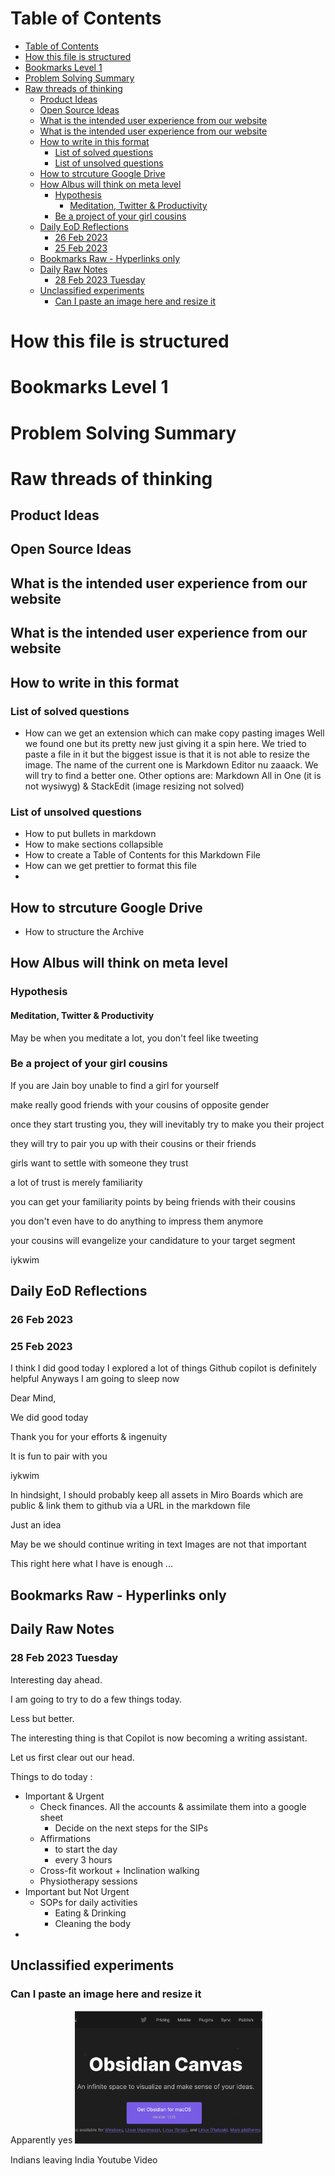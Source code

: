 # Table of Contents

- [Table of Contents](#table-of-contents)
- [How this file is structured](#how-this-file-is-structured)
- [Bookmarks Level 1](#bookmarks-level-1)
- [Problem Solving Summary](#problem-solving-summary)
- [Raw threads of thinking](#raw-threads-of-thinking)
  - [Product Ideas](#product-ideas)
  - [Open Source Ideas](#open-source-ideas)
  - [What is the intended user experience from our website](#what-is-the-intended-user-experience-from-our-website)
  - [What is the intended user experience from our website](#what-is-the-intended-user-experience-from-our-website-1)
  - [How to write in this format](#how-to-write-in-this-format)
    - [List of solved questions](#list-of-solved-questions)
    - [List of unsolved questions](#list-of-unsolved-questions)
  - [How to strcuture Google Drive](#how-to-strcuture-google-drive)
  - [How Albus will think on meta level](#how-albus-will-think-on-meta-level)
    - [Hypothesis](#hypothesis)
      - [Meditation, Twitter \& Productivity](#meditation-twitter--productivity)
    - [Be a project of your girl cousins](#be-a-project-of-your-girl-cousins)
  - [Daily EoD Reflections](#daily-eod-reflections)
    - [26 Feb 2023](#26-feb-2023)
    - [25 Feb 2023](#25-feb-2023)
  - [Bookmarks Raw - Hyperlinks only](#bookmarks-raw---hyperlinks-only)
  - [Daily Raw Notes](#daily-raw-notes)
    - [28 Feb 2023 Tuesday](#28-feb-2023-tuesday)
  - [Unclassified experiments](#unclassified-experiments)
    - [Can I paste an image here and resize it](#can-i-paste-an-image-here-and-resize-it)

# How this file is structured

# Bookmarks Level 1

# Problem Solving Summary

# Raw threads of thinking



## Product Ideas

## Open Source Ideas

## What is the intended user experience from our website

## What is the intended user experience from our website

## How to write in this format

### List of solved questions

- How can we get an extension which can make copy pasting images
  Well we found one but its pretty new just giving it a spin here. We tried to paste a file in it but the biggest issue is that it is not able to resize the image. The name of the current one is Markdown Editor nu zaaack. We will try to find a better one.
  Other options are: Markdown All in One (it is not wysiwyg) & StackEdit (image resizing not solved)

### List of unsolved questions

- How to put bullets in markdown
- How to make sections collapsible
- How to create a Table of Contents for this Markdown File
- How can we get prettier to format this file
- 

## How to strcuture Google Drive

- How to structure the Archive

## How Albus will think on meta level

### Hypothesis

#### Meditation, Twitter & Productivity

May be when you meditate a lot, you don't feel like tweeting

### Be a project of your girl cousins

If you are Jain boy unable to find a girl for yourself

make really good friends with your cousins of opposite gender

once they start trusting you, they will inevitably try to make you their project

they will try to pair you up with their cousins or their friends

girls want to settle with someone they trust

a lot of trust is merely familiarity

you can get your familiarity points by being friends with their cousins

you don't even have to do anything to impress them anymore

your cousins will evangelize your candidature to your target segment

iykwim



## Daily EoD Reflections

### 26 Feb 2023

### 25 Feb 2023

I think I did good today
I explored a lot of things
Github copilot is definitely helpful
Anyways I am going to sleep now

Dear Mind,

We did good today

Thank you for your efforts & ingenuity

It is fun to pair with you

iykwim

In hindsight, I should probably keep all assets in Miro Boards which are public & link them to github via a URL in the markdown file

Just an idea

May be we should continue writing in text
Images are not that important

This
right here
what I have
is enough ...




## Bookmarks Raw - Hyperlinks only


## Daily Raw Notes

### 28 Feb 2023 Tuesday

Interesting day ahead.

I am going to try to do a few things today.

Less but better.

The interesting thing is that Copilot is now becoming a writing assistant.

Let us first clear out our head.

Things to do today :

- Important & Urgent
  - Check finances. All the accounts & assimilate them into a google sheet
    - Decide on the next steps for the SIPs
  - Affirmations
    - to start the day
    - every 3 hours
  - Cross-fit workout + Inclination walking
  - Physiotherapy sessions
- Important but Not Urgent
  - SOPs for daily activities
    - Eating & Drinking
    - Cleaning the body
- 






## Unclassified experiments

### Can I paste an image here and resize it

Apparently yes
<img src="assets/20230227_084523_image.png" width="300">

Indians leaving India Youtube Video



